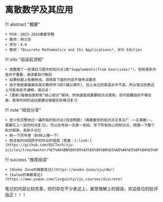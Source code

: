 # 离散数学及其应用

!!! abstract "概要"

    + 时间：2023-2024春夏学期
    + 教师：林兰芬
    + 学分：4.0
    + 教材：*Discrete Mathematics and Its Applications*, 8th Edition

!!! info "阅读前须知"

    + 我整理了一些课后习题中的知识点(即"Supplements(from Exercises)")，但有很多内容并不重要，请读着自行甄别
    + 如果标题上有删除线，说明其下面的内容不做考试要求
    + 由于我是直接面向英文教材学习的(辅以课件)，加上自己的英语水平不高，所以笔记的表述上可能有些不通畅，请见谅！
    + [更新]每章前面附有“核心知识”板块，供快速查阅重要知识点使用。但可能概括的不够全面，若有时间的话还是建议根据实际情况复习

!!! note "经验分享"

    + 至少先完整地过一遍所有的知识点(包括例题)（离散数学的知识点又多又广 ~~又离散~~，需要花上一定的时间复习）。可以在考前一天拿一张纸，写下所有核心的知识点，梳理一下整个知识框架，有助于记忆
    + 刷一下历年卷（到98上搜一下）
    + 若还有时间回顾平时作业的错题（答案：[:link:](https://github.com/QSCTech/zju-icicles/tree/master/%E7%A6%BB%E6%95%A3%E6%95%B0%E5%AD%A6%E5%8F%8A%E5%85%B6%E5%BA%94%E7%94%A8/%E4%BD%9C%E4%B8%9A/%E7%A6%BB%E6%95%A3%E6%95%B0%E5%AD%A6%E5%8F%8A%E5%85%B6%E5%BA%94%E7%94%A8%20%E8%8B%B1%E6%96%87%E7%AC%AC%E5%85%AB%E7%89%88%E7%AD%94%E6%A1%88)）
    
!!! success "推荐阅读"

    + [Oneko Zone的离散笔记](https://oneko.zone/zju/dm/)
    + [kaleo的离散笔记](https://www.yuque.com/linguisty/zju_courses/discrete)
    

笔记的内容比较完善，但仍存在不少表述上，甚至理解上的错误，欢迎各位的批评指正！！！